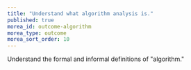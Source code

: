 ```yaml
---
title: "Understand what algorithm analysis is."
published: true
morea_id: outcome-algorithm
morea_type: outcome
morea_sort_order: 10
---
```


Understand the formal and informal definitions of "algorithm."